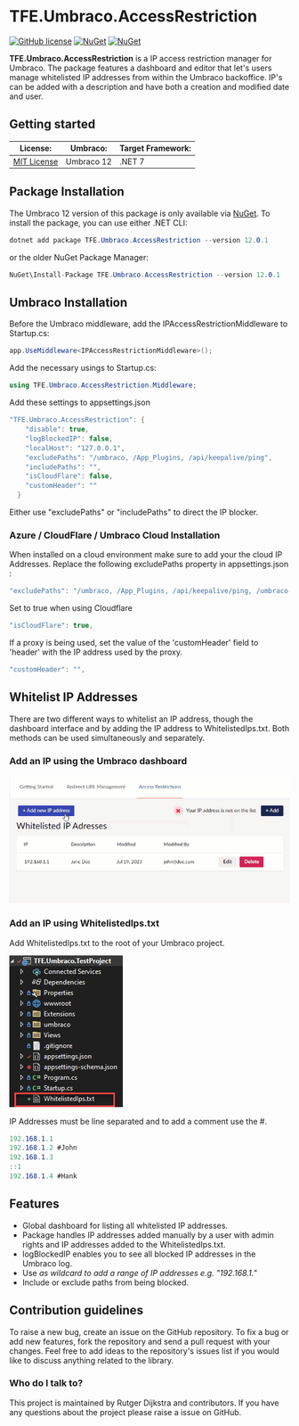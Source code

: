 ﻿# TFE.Umbraco.AccessRestriction

[![GitHub license](https://img.shields.io/badge/license-MIT-blue.svg)](LICENSE.md)
[![NuGet](https://img.shields.io/nuget/vpre/TFE.Umbraco.AccessRestriction.svg)](https://www.nuget.org/packages/TFE.Umbraco.AccessRestriction)
[![NuGet](https://img.shields.io/nuget/dt/TFE.Umbraco.AccessRestriction.svg)](https://www.nuget.org/packages/TFE.Umbraco.AccessRestriction)

**TFE.Umbraco.AccessRestriction** is a IP access restriction manager for Umbraco. The package features a dashboard and editor that let's users manage whitelisted IP addresses from within the Umbraco backoffice. IP's can be added with a description and have both a creation and modified date and user.

## Getting started

|License:|Umbraco:|Target Framework:|
|--------|--------|-----------------|
|[MIT License](./LICENSE.md "MIT License")|Umbraco 12|.NET 7|

## Package Installation

The Umbraco 12 version of this package is only available via [NuGet](https://www.nuget.org/packages/TFE.Umbraco.AccessRestriction). To install the package, you can use either .NET CLI:

```C#
dotnet add package TFE.Umbraco.AccessRestriction --version 12.0.1
```

or the older NuGet Package Manager:

```C#
NuGet\Install-Package TFE.Umbraco.AccessRestriction --version 12.0.1
```

## Umbraco Installation

Before the Umbraco middleware, add the IPAccessRestrictionMiddleware to Startup.cs:

```C#
app.UseMiddleware<IPAccessRestrictionMiddleware>(); 
```

Add the necessary usings to Startup.cs:

```C#
using TFE.Umbraco.AccessRestriction.Middleware;
```

Add these settings to appsettings.json

```C#
"TFE.Umbraco.AccessRestriction": {
    "disable": true, 
    "logBlockedIP": false,
    "localHost": "127.0.0.1", 
    "excludePaths": "/umbraco, /App_Plugins, /api/keepalive/ping",
    "includePaths": "", 
    "isCloudFlare": false,
    "customHeader": ""
  }
```

Either use "excludePaths" or "includePaths" to direct the IP blocker.

### Azure / CloudFlare  / Umbraco Cloud Installation

When installed on a cloud environment make sure to add your the cloud IP Addresses. 
Replace the following excludePaths property in appsettings.json :

```C#
"excludePaths": "/umbraco, /App_Plugins, /api/keepalive/ping, /umbraco-signin-oidc, /sb", 
```

Set to true when using Cloudflare

```C#
"isCloudFlare": true,
```

If a proxy is being used, set the value of the 'customHeader' field to 'header' with the IP address used by the proxy.

```C#
"customHeader": "",
```

## Whitelist IP Addresses

There are two different ways to whitelist an IP address, though the dashboard interface and by adding the IP address to WhitelistedIps.txt. Both methods can be used simultaneously and separately.

### Add an IP using the Umbraco dashboard

![Add an IP to the whitelist](Add_whitelisted_IP.gif)

### Add an IP using WhitelistedIps.txt

Add WhitelistedIps.txt to the root of your Umbraco project.

![Add an IP to the whitelist txt file](Add_whitelisted_IP_via_txt_file.png)

IP Addresses must be line separated and to add a comment use the #.

```C#
192.168.1.1 
192.168.1.2 #John
192.168.1.3
::1 
192.168.1.4 #Hank  
```

## Features

- Global dashboard for listing all whitelisted IP addresses.
- Package handles IP addresses added manually by a user with admin rights and IP addresses added to the WhitelistedIps.txt.
- logBlockedIP enables you to see all blocked IP addresses in the Umbraco log.
- Use *as wildcard to add a range of IP addresses e.g. "192.168.1.*"
- Include or exclude paths from being blocked.

## Contribution guidelines

To raise a new bug, create an issue on the GitHub repository. To fix a bug or add new features, fork the repository and send a pull request with your changes. Feel free to add ideas to the repository's issues list if you would like to discuss anything related to the library.

### Who do I talk to?

This project is maintained by Rutger Dijkstra and contributors. If you have any questions about the project please raise a issue on GitHub.
